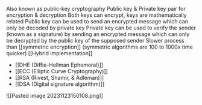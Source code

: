 Also known as public-key cryptography
Public key & Private key pair for encryption & decryption
Both keys can encrypt, keys are mathematically related
Public key can be used to send an encrypted message which can only be decoded by private key
Private key can be used to verify the sender (known as a signature) by sending an encrypted message which can only be decrypted by the public key of the supposed sender
Slower process than [[symmetric encryption]] (symmetric algorithms are 100 to 1000x time quicker)
[[Hybrid implementation]]
- [[DHE (Diffie-Hellman Ephemeral)]]
- [[ECC (Elliptic Curve Cryptography)]]
- [[RSA (Rivest, Shamir, & Adleman)]]
- [[DSA (Digital signature algorithm)]]

   
![[Pasted image 20231123150108.png]]